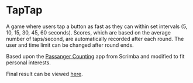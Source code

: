 # TapTap

A game where users tap a button as fast as they can within set intervals (5, 10, 15, 30, 45, 60 seconds). Scores, which are based on the average number of taps/second, are automatically recorded after each round. The user and time limit can be changed after round ends.  

Based upon the [Passanger Counting](https://scrimba.com/learn/learnjavascript) app from Scrimba and modified to fit personal interests.

Final result can be viewed [here](https://xfallingduskx.github.io/TapTap/).
